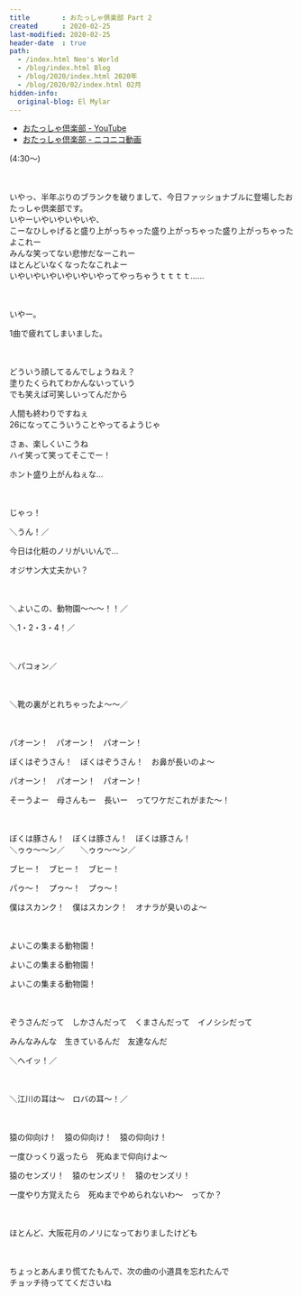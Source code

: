 ```yaml
---
title        : おたっしゃ倶楽部 Part 2
created      : 2020-02-25
last-modified: 2020-02-25
header-date  : true
path:
  - /index.html Neo's World
  - /blog/index.html Blog
  - /blog/2020/index.html 2020年
  - /blog/2020/02/index.html 02月
hidden-info:
  original-blog: El Mylar
---
```


- [おたっしゃ倶楽部 - YouTube](https://www.youtube.com/watch?v=SIcsd_yDCK0)
- [おたっしゃ倶楽部 - ニコニコ動画](https://www.nicovideo.jp/watch/sm6128965)

(4:30～)

　

いやっ、半年ぶりのブランクを破りまして、今日ファッショナブルに登場したおたっしゃ倶楽部です。  
いやーいやいやいやいや、  
こーなひしゃげると盛り上がっちゃった盛り上がっちゃった盛り上がっちゃったよこれー  
みんな笑ってない悲惨だなーこれー  
ほとんどいなくなったなこれよー  
いやいやいやいやいやいやってやっちゃうｔｔｔｔ……

　

いやー。

1曲で疲れてしまいました。

　

どういう顔してるんでしょうねえ？  
塗りたくられてわかんないっていう  
でも笑えば可笑しいってんだから

人間も終わりですねぇ  
26になってこういうことやってるようじゃ

さぁ、楽しくいこうね  
ハイ笑って笑ってそこでー！

ホント盛り上がんねぇな…

　

じゃっ！

＼うん！／

今日は化粧のノリがいいんで…

オジサン大丈夫かい？

　

＼よいこの、動物園～～～！！／

＼1・2・3・4！／

　

＼パコォン／

　

＼靴の裏がとれちゃったよ～～／

　

パオーン！　パオーン！　パオーン！

ぼくはぞうさん！　ぼくはぞうさん！　お鼻が長いのよ～

パオーン！　パオーン！　パオーン！

そーうよー　母さんもー　長いー　ってワケだこれがまた～！

　

ぼくは豚さん！　ぼくは豚さん！　ぼくは豚さん！  
＼ゥゥ～～ン／　　＼ゥゥ～～ン／

ブヒー！　ブヒー！　ブヒー！

パゥ～！　プゥ～！　プゥ～！

僕はスカンク！　僕はスカンク！　オナラが臭いのよ～

　

よいこの集まる動物園！

よいこの集まる動物園！

よいこの集まる動物園！

　

ぞうさんだって　しかさんだって　くまさんだって　イノシシだって

みんなみんな　生きているんだ　友達なんだ

＼ヘイッ！／

　

＼江川の耳は～　ロバの耳～！／

　

猿の仰向け！　猿の仰向け！　猿の仰向け！

一度ひっくり返ったら　死ぬまで仰向けよ～

猿のセンズリ！　猿のセンズリ！　猿のセンズリ！

一度やり方覚えたら　死ぬまでやめられないわ～　ってか？

　

ほとんど、大阪花月のノリになっておりましたけども

　

ちょっとあんまり慌てたもんで、次の曲の小道具を忘れたんで  
チョッチ待っててくださいね

